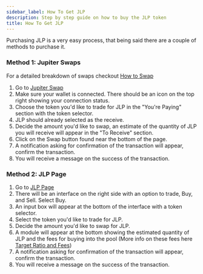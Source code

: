 ```yaml
---
sidebar_label: How To Get JLP
description: Step by step guide on how to buy the JLP token
title: How To Get JLP
---
```


Purchasing JLP is a very easy process, that being said there are a couple of methods to purchase it. 

### Method 1: Jupiter Swaps

For a detailed breakdown of swaps checkout [How to Swap](https://station.jup.ag/guides/jupiter-swap/swap)

1. Go to [Jupiter Swap](https://jup.ag/swap/USDC-JLP)
2. Make sure your wallet is connected. There should be an icon on the top right showing your connection status.
3. Choose the token you'd like to trade for JLP in the "You're Paying" section with the token selector.
4. JLP should already selected as the receive.
6. Decide the amount you'd like to swap, an estimate of the quantity of JLP you will receive will appear in the "To Receive" section.
7. Click on the Swap button found near the bottom of the page.
8. A notification asking for confirmation of the transaction will appear, confirm the transaction.
9. You will receive a message on the success of the transaction.


### Method 2: JLP Page
1. Go to [JLP Page](https://jup.ag/perps-earn)
2. There will be an interface on the right side with an option to trade, Buy, and Sell. Select Buy.
3. An input box will appear at the bottom of the interface with a token selector.
5. Select the token you'd like to trade for JLP.
6. Decide the amount you'd like to swap for JLP.
7. A module will appear at the bottom showing the estimated quantity of JLP and the fees for buying into the pool (More info on these fees here [Target Ratio and Fees](../jlp/How-JLP-Works#target-ratio-and-fees))
8. A notification asking for confirmation of the transaction will appear, confirm the transaction.
9. You will receive a message on the success of the transaction.
